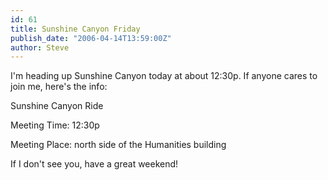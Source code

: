 ```yaml
---
id: 61
title: Sunshine Canyon Friday
publish_date: "2006-04-14T13:59:00Z"
author: Steve
---
```

I'm heading up Sunshine Canyon today at about 12:30p. If anyone cares to join me, here's the info:

Sunshine Canyon Ride

Meeting Time: 12:30p

Meeting Place: north side of the Humanities building

If I don't see you, have a great weekend!
